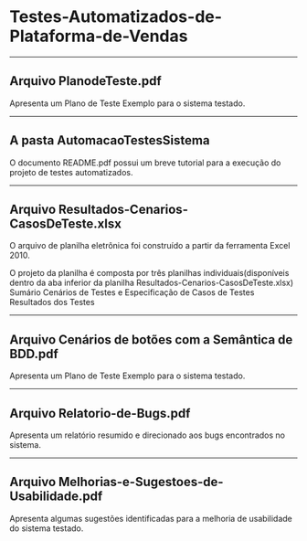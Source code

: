 # Testes-Automatizados-de-Plataforma-de-Vendas


---

## Arquivo PlanodeTeste.pdf

Apresenta um Plano de Teste Exemplo para o sistema testado. 

---

## A pasta AutomacaoTestesSistema

O documento README.pdf possui um breve tutorial para a execução do projeto de testes automatizados.

---

## Arquivo Resultados-Cenarios-CasosDeTeste.xlsx

O arquivo de planilha eletrônica foi construído a partir da ferramenta Excel 2010.

O projeto da planilha é composta por três planilhas individuais(disponíveis dentro da aba inferior da planilha Resultados-Cenarios-CasosDeTeste.xlsx)
	Sumário
	Cenários de Testes e Especificação de Casos de Testes
	Resultados dos Testes

---

## Arquivo Cenários de botões com a Semântica de BDD.pdf

Apresenta um Plano de Teste Exemplo para o sistema testado. 

---

## Arquivo Relatorio-de-Bugs.pdf

Apresenta um relatório resumido e direcionado aos bugs encontrados no sistema.  

---

## Arquivo Melhorias-e-Sugestoes-de-Usabilidade.pdf

Apresenta algumas sugestões identificadas para a melhoria de usabilidade do sistema testado.


